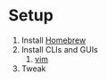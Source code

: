 # Setup

1. Install [Homebrew](https://brew.sh/)
2. Install CLIs and GUIs
    1. [vim](./vim/)
3. Tweak
